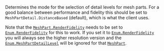 Determines the mode for the selection of detail levels for mesh parts. For
a good balance between performance and fidelity this should be set to
`MeshPartDetail.DistanceBased` (default), which is what the client uses.

Note that the [`MeshPart.RenderFidelity`](https://create.roblox.com/docs/reference/engine/classes/MeshPart#RenderFidelity) needs to be set to
[`Enum.RenderFidelity`](https://create.roblox.com/docs/reference/engine/enums/RenderFidelity) for this to work. If you set it to
[`Enum.RenderFidelity`](https://create.roblox.com/docs/reference/engine/enums/RenderFidelity) you will always see the higher resolution
version and the [`Enum.MeshPartDetailLevel`](https://create.roblox.com/docs/reference/engine/enums/MeshPartDetailLevel) will be ignored for that
[`MeshPart`](https://create.roblox.com/docs/reference/engine/classes/MeshPart).
